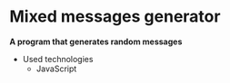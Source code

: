 # Mixed messages generator 
__A program that generates random messages__ 
- Used technologies
    - JavaScript
